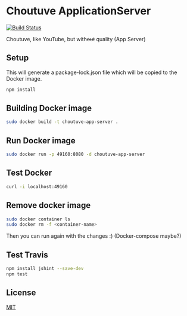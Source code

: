# Choutuve ApplicationServer

[![Build Status](https://travis-ci.com/ldesuque/7552-Choutuve-ApplicationServer.svg?branch=master)](https://travis-ci.com/github/ldesuque/7552-Choutuve-ApplicationServer)

Choutuve, like YouTube, but with~~out~~ quality (App Server)

## Setup

This will generate a package-lock.json file which will be copied to the Docker image.

```bash
npm install
```

## Building Docker image

```bash
sudo docker build -t choutuve-app-server .
```

## Run Docker image

```bash
sudo docker run -p 49160:8080 -d choutuve-app-server
```

## Test Docker

```bash
curl -i localhost:49160
```

## Remove docker image
```bash
sudo docker container ls
sudo docker rm -f <container-name>
```

Then you can run again with the changes :)
(Docker-compose maybe?)

## Test Travis

```bash
npm install jshint --save-dev
npm test
```

## License
[MIT](https://choosealicense.com/licenses/mit/)
